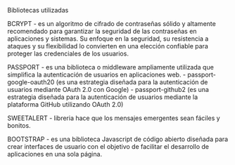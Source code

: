 Bibliotecas utilizadas

BCRYPT - es un algoritmo de cifrado de contraseñas sólido y altamente recomendado para garantizar la seguridad de las contraseñas en aplicaciones y sistemas. Su enfoque en la seguridad, su resistencia a ataques y su flexibilidad lo convierten en una elección confiable para proteger las credenciales de los usuarios.

PASSPORT -  es una biblioteca o middleware ampliamente utilizada que simplifica la autenticación de usuarios en aplicaciones web.
    - passport-google-oauth20 (es una estrategia diseñada para la autenticación de usuarios mediante OAuth 2.0 con Google)
    - passport-github2 (es una estrategia diseñada para la autenticación de usuarios mediante la plataforma GitHub utilizando OAuth 2.0)

SWEETALERT - libreria hace que los mensajes emergentes sean fáciles y bonitos.

BOOTSTRAP - es una biblioteca Javascript de código abierto diseñada para crear interfaces de usuario con el objetivo de facilitar el desarrollo de aplicaciones en una sola página.